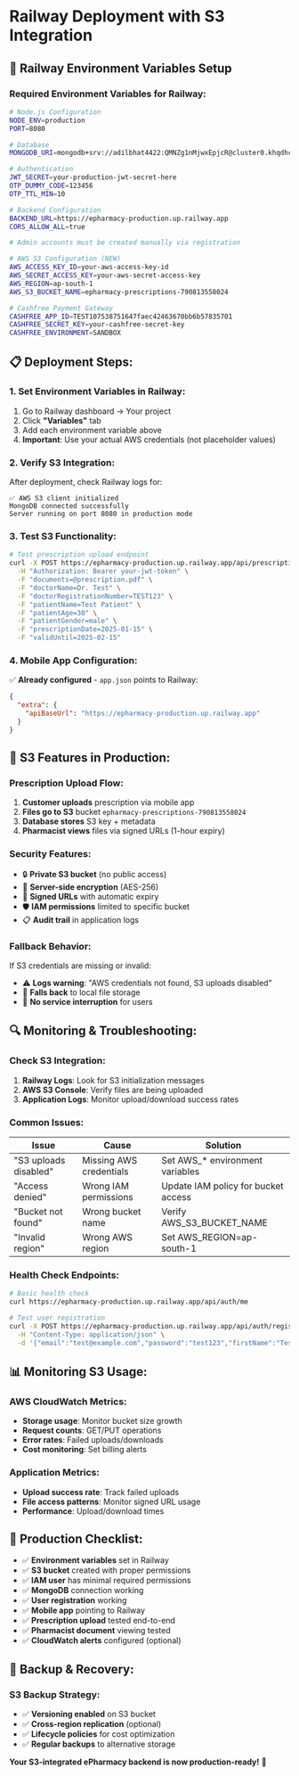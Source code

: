 # Railway Deployment with S3 Integration

## 🚀 **Railway Environment Variables Setup**

### **Required Environment Variables for Railway:**

```bash
# Node.js Configuration
NODE_ENV=production
PORT=8080

# Database
MONGODB_URI=mongodb+srv://adilbhat4422:QMNZg1nMjwxEpjcR@cluster0.khqdhcg.mongodb.net/?retryWrites=true&w=majority&appName=Cluster0

# Authentication
JWT_SECRET=your-production-jwt-secret-here
OTP_DUMMY_CODE=123456
OTP_TTL_MIN=10

# Backend Configuration
BACKEND_URL=https://epharmacy-production.up.railway.app
CORS_ALLOW_ALL=true

# Admin accounts must be created manually via registration

# AWS S3 Configuration (NEW)
AWS_ACCESS_KEY_ID=your-aws-access-key-id
AWS_SECRET_ACCESS_KEY=your-aws-secret-access-key
AWS_REGION=ap-south-1
AWS_S3_BUCKET_NAME=epharmacy-prescriptions-790813558024

# Cashfree Payment Gateway
CASHFREE_APP_ID=TEST107538751647faec42463670bb6b57835701
CASHFREE_SECRET_KEY=your-cashfree-secret-key
CASHFREE_ENVIRONMENT=SANDBOX
```

## 📋 **Deployment Steps:**

### **1. Set Environment Variables in Railway:**
1. Go to Railway dashboard → Your project
2. Click **"Variables"** tab
3. Add each environment variable above
4. **Important**: Use your actual AWS credentials (not placeholder values)

### **2. Verify S3 Integration:**
After deployment, check Railway logs for:
```
✅ AWS S3 client initialized
MongoDB connected successfully
Server running on port 8080 in production mode
```

### **3. Test S3 Functionality:**
```bash
# Test prescription upload endpoint
curl -X POST https://epharmacy-production.up.railway.app/api/prescriptions \
  -H "Authorization: Bearer your-jwt-token" \
  -F "documents=@prescription.pdf" \
  -F "doctorName=Dr. Test" \
  -F "doctorRegistrationNumber=TEST123" \
  -F "patientName=Test Patient" \
  -F "patientAge=30" \
  -F "patientGender=male" \
  -F "prescriptionDate=2025-01-15" \
  -F "validUntil=2025-02-15"
```

### **4. Mobile App Configuration:**
✅ **Already configured** - `app.json` points to Railway:
```json
{
  "extra": {
    "apiBaseUrl": "https://epharmacy-production.up.railway.app"
  }
}
```

## 🔧 **S3 Features in Production:**

### **Prescription Upload Flow:**
1. **Customer uploads** prescription via mobile app
2. **Files go to S3** bucket `epharmacy-prescriptions-790813558024`
3. **Database stores** S3 key + metadata
4. **Pharmacist views** files via signed URLs (1-hour expiry)

### **Security Features:**
- 🔒 **Private S3 bucket** (no public access)
- 🔐 **Server-side encryption** (AES-256)
- 🔗 **Signed URLs** with automatic expiry
- 🛡️ **IAM permissions** limited to specific bucket
- 📋 **Audit trail** in application logs

### **Fallback Behavior:**
If S3 credentials are missing or invalid:
- ⚠️ **Logs warning**: "AWS credentials not found, S3 uploads disabled"
- 📁 **Falls back** to local file storage
- 🔄 **No service interruption** for users

## 🔍 **Monitoring & Troubleshooting:**

### **Check S3 Integration:**
1. **Railway Logs**: Look for S3 initialization messages
2. **AWS S3 Console**: Verify files are being uploaded
3. **Application Logs**: Monitor upload/download success rates

### **Common Issues:**

| Issue | Cause | Solution |
|-------|-------|----------|
| "S3 uploads disabled" | Missing AWS credentials | Set AWS_* environment variables |
| "Access denied" | Wrong IAM permissions | Update IAM policy for bucket access |
| "Bucket not found" | Wrong bucket name | Verify AWS_S3_BUCKET_NAME |
| "Invalid region" | Wrong AWS region | Set AWS_REGION=ap-south-1 |

### **Health Check Endpoints:**
```bash
# Basic health check
curl https://epharmacy-production.up.railway.app/api/auth/me

# Test user registration
curl -X POST https://epharmacy-production.up.railway.app/api/auth/register \
  -H "Content-Type: application/json" \
  -d '{"email":"test@example.com","password":"test123","firstName":"Test","lastName":"User","role":"customer"}'
```

## 📊 **Monitoring S3 Usage:**

### **AWS CloudWatch Metrics:**
- **Storage usage**: Monitor bucket size growth
- **Request counts**: GET/PUT operations
- **Error rates**: Failed uploads/downloads
- **Cost monitoring**: Set billing alerts

### **Application Metrics:**
- **Upload success rate**: Track failed uploads
- **File access patterns**: Monitor signed URL usage
- **Performance**: Upload/download times

## 🚨 **Production Checklist:**

- ✅ **Environment variables** set in Railway
- ✅ **S3 bucket** created with proper permissions
- ✅ **IAM user** has minimal required permissions
- ✅ **MongoDB** connection working
- ✅ **User registration** working
- ✅ **Mobile app** pointing to Railway
- ✅ **Prescription upload** tested end-to-end
- ✅ **Pharmacist document** viewing tested
- ✅ **CloudWatch alerts** configured (optional)

## 🔄 **Backup & Recovery:**

### **S3 Backup Strategy:**
- ✅ **Versioning enabled** on S3 bucket
- ✅ **Cross-region replication** (optional)
- ✅ **Lifecycle policies** for cost optimization
- ✅ **Regular backups** to alternative storage

**Your S3-integrated ePharmacy backend is now production-ready!** 🎉
